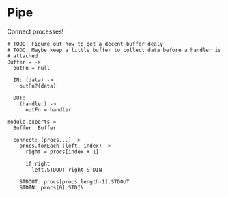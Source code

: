 Pipe
====

Connect processes!

    # TODO: Figure out how to get a decent buffer dealy
    # TODO: Maybe keep a little buffer to collect data before a handler is
    # attached
    Buffer = ->
      outFn = null

      IN: (data) ->
        outFn?(data)

      OUT:
        (handler) ->
          outFn = handler

    module.exports =
      Buffer: Buffer

      connect: (procs...) ->
        procs.forEach (left, index) ->
          right = procs[index + 1]

          if right
            left.STDOUT right.STDIN

        STDOUT: procs[procs.length-1].STDOUT
        STDIN: procs[0].STDIN
